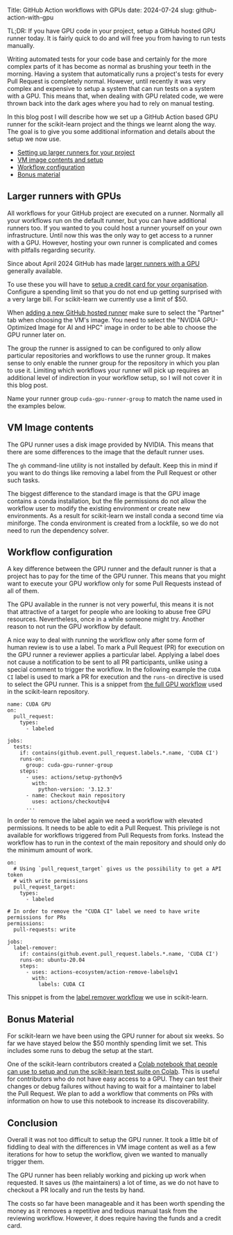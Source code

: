 Title: GitHub Action workflows with GPUs
date: 2024-07-24
slug: github-action-with-gpu


TL;DR: If you have GPU code in your project, setup a GitHub hosted GPU runner today.
It is fairly quick to do and will free you from having to run tests manually.

Writing automated tests for your code base and certainly for the more complex parts
of it has become as normal as brushing your teeth in the morning. Having a system
that automatically runs a project's tests for every Pull Request
is completely normal. However, until recently it was very complex and expensive
to setup a system that can run tests on a system with a GPU. This means that,
when dealing with GPU related code, we were thrown back into the dark ages where
you had to rely on manual testing.

In this blog post I will describe how we set up a GitHub Action based GPU runner
for the scikit-learn project and the things we learnt along the way. The goal is
to give you some additional information and details about the setup we now use.

- [Setting up larger runners for your project](#larger-runners-with-gpus)
- [VM image contents and setup](#vm-image-contents)
- [Workflow configuration](#workflow-configuration)
- [Bonus material](#bonus-material)

## Larger runners with GPUs <span id="larger-runners-with-gpus"></span>

All workflows for your GitHub project are executed on a
runner. Normally all your workflows run on the default runner, but you can have additional runners too. If you wanted
to you could host a runner yourself on your own infrastructure. Until now this
was the only way to get access to a runner with a GPU. However, hosting your
own runner is complicated and comes with pitfalls regarding security.

Since about April 2024 GitHub has made [larger runners with a
GPU](https://docs.github.com/en/actions/using-github-hosted-runners/about-larger-runners/about-larger-runners) generally available.

To use these you will have to [setup a credit card for your organisation](https://docs.github.com/en/billing/managing-your-github-billing-settings/adding-or-editing-a-payment-method#updating-your-organizations-payment-method). Configure a spending limit so that you do not end up getting surprised
with a very large bill. For scikit-learn we currently use a limit of $50.

When [adding a new GitHub hosted runner](https://github.com/organizations/YOUR_OWN_ORG_NAME/settings/actions/runners) make sure to select the "Partner" tab when
choosing the VM's image. You need to select the "NVIDIA GPU-Optimized Image for AI and HPC"
image in order to be able to choose the GPU runner later on.

The group the runner is assigned to can be configured to only allow particular repositories
and workflows to use the runner group. It makes sense to only enable the runner
group for the repository in which you plan to use it. Limiting which workflows your
runner will pick up requires an additional level of indirection in your workflow
setup, so I will not cover it in this blog post.

Name your runner group `cuda-gpu-runner-group` to match the name used in the examples
below.

## VM Image contents <span id="vm-image-contents"></span>

The GPU runner uses a disk image provided by NVIDIA. This means that there are
some differences to the image that the default runner uses.

The `gh` command-line utility is not installed by default. Keep this in mind
if you want to do things like removing a label from the Pull Request or
other such tasks.

The biggest difference to the standard image is that the GPU image contains
a conda installation, but the file permissions do not allow the workflow user
to modify the existing environment or create new environments. As a result
for scikit-learn we install conda a second time via miniforge. The conda environment is
created from a lockfile, so we do not need to run the dependency solver.

## Workflow configuration <span id="workflow-configuration"></span>

A key difference between the GPU runner and the default runner is that a project
has to pay for the time of the GPU runner. This means that you might want to
execute your GPU workflow only for some Pull Requests instead of all of them.

The GPU available in the runner is not very powerful, this means it is not
that attractive of a target for people who are looking to abuse free GPU resources.
Nevertheless, once in a while someone might try. Another reason to not run
the GPU workflow by default.

A nice way to deal with running the workflow only after some form of human review
is to use a label. To mark a Pull Request (PR) for execution on the GPU runner a
reviewer applies a particular label. Applying a label does not cause a notification
to be sent to all PR participants, unlike using a special comment to trigger the
workflow.
In the following example the `CUDA CI` label is used to mark a PR for execution and
the `runs-on` directive is used to select the GPU runner. This is a snippet from
[the full GPU workflow](https://github.com/scikit-learn/scikit-learn/blob/9d39f57399d6f1f7d8e8d4351dbc3e9244b98d28/.github/workflows/cuda-ci.yml) used in the scikit-learn repository.

```
name: CUDA GPU
on:
  pull_request:
    types:
      - labeled

jobs:
  tests:
    if: contains(github.event.pull_request.labels.*.name, 'CUDA CI')
    runs-on:
      group: cuda-gpu-runner-group
    steps:
      - uses: actions/setup-python@v5
        with:
          python-version: '3.12.3'
      - name: Checkout main repository
        uses: actions/checkout@v4
      ...
```

In order to remove the label again we need a workflow with elevated
permissions. It needs to be able to edit a Pull Request. This privilege is not
available for workflows triggered from Pull Requests from forks. Instead
the workflow has to run in the context of the main repository and should only
do the minimum amount of work.

```
on:
  # Using `pull_request_target` gives us the possibility to get a API token
  # with write permissions
  pull_request_target:
    types:
      - labeled

# In order to remove the "CUDA CI" label we need to have write permissions for PRs
permissions:
  pull-requests: write

jobs:
  label-remover:
    if: contains(github.event.pull_request.labels.*.name, 'CUDA CI')
    runs-on: ubuntu-20.04
    steps:
      - uses: actions-ecosystem/action-remove-labels@v1
        with:
          labels: CUDA CI
```

This snippet is from the [label remover workflow](https://github.com/scikit-learn/scikit-learn/blob/9d39f57399d6f1f7d8e8d4351dbc3e9244b98d28/.github/workflows/cuda-label-remover.yml)
we use in scikit-learn.

## Bonus Material <span id="bonus-material"></span>

For scikit-learn we have been using the GPU runner for about six weeks. So far we have stayed
below the $50 monthly spending limit we set. This includes some runs to debug the setup at the
start.

One of the scikit-learn contributors created a [Colab notebook that people can use to setup and run the scikit-learn test suite on Colab](https://gist.github.com/EdAbati/ff3bdc06bafeb92452b3740686cc8d7c). This is useful
for contributors who do not have easy access to a GPU. They can test their changes or debug
failures without having to wait for a maintainer to label the Pull Request. We plan to add
a workflow that comments on PRs with information on how to use this notebook to increase its
discoverability.

## Conclusion

Overall it was not too difficult to setup the GPU runner. It took a little bit of fiddling to
deal with the differences in VM image content as well as a few iterations for how to setup
the workflow, given we wanted to manually trigger them.

The GPU runner has been reliably working and picking up work when requested. It saves us (the
maintainers) a lot of time, as we do not have to checkout a PR locally and run the tests
by hand.

The costs so far have been manageable and it has been worth spending the money as it removes
a repetitive and tedious manual task from the reviewing workflow. However, it does require
having the funds and a credit card.